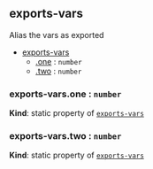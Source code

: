 <a name="module_exports-vars"></a>

## exports-vars
Alias the vars as exported


* [exports-vars](#module_exports-vars)
    * [.one](#module_exports-vars.one) : <code>number</code>
    * [.two](#module_exports-vars.two) : <code>number</code>

<a name="module_exports-vars.one"></a>

### exports-vars.one : <code>number</code>
**Kind**: static property of <code>[exports-vars](#module_exports-vars)</code>  
<a name="module_exports-vars.two"></a>

### exports-vars.two : <code>number</code>
**Kind**: static property of <code>[exports-vars](#module_exports-vars)</code>  
